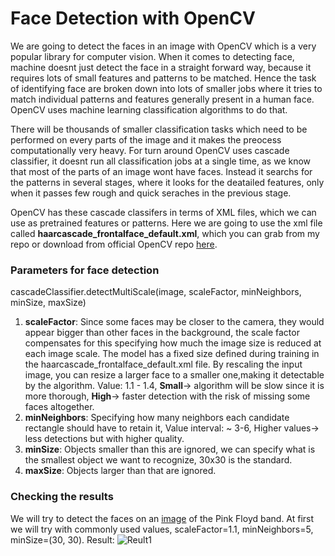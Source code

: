 # Face Detection with OpenCV

We are going to detect the faces in an image with OpenCV which is a very popular library for computer vision. When it comes to detecting face, machine doesnt just
detect the face in a straight forward way, because it requires lots of small features and patterns to be matched. Hence the task of identifying face are broken down
into lots of smaller jobs where it tries to match individual patterns and features generally present in a human face. OpenCV uses machine learning classification
algorithms to do that.  

There will be thousands of smaller classification tasks which need to be performed on every parts of the image and it makes the preocess computationally very heavy.
For turn around OpenCV uses cascade classifier, it doesnt run all classification jobs at a single time, as we know that most of the parts of an image wont have faces.
Instead it searchs for the patterns in several stages, where it looks for the deatailed features, only when it passes few rough and quick seraches in the previous
stage.  

OpenCV has these cascade classifers in terms of XML files, which we can use as pretrained features or patterns. Here we are going to use the xml file called 
**haarcascade_frontalface_default.xml**, which you can grab from my repo or download from official OpenCV repo [here](https://github.com/opencv/opencv/tree/master/data/haarcascades).


### Parameters for face detection
cascadeClassifier.detectMultiScale(image, scaleFactor, minNeighbors, minSize, maxSize)  
1. **scaleFactor**: Since some faces may be closer to the camera, they would appear bigger than other faces in the background, the scale factor compensates for this
specifying how much the image size is reduced at each image scale. The model has a fixed size defined during training in the haarcascade_frontalface_default.xml file.
By rescaling the input image, you can resize a larger face to a smaller one,making it detectable by the algorithm. Value: 1.1 - 1.4, **Small**-> algorithm will be
slow since it is more thorough, **High**-> faster detection with the risk of missing some faces altogether.  
2. **minNeighbors**: Specifying how many neighbors each candidate rectangle should have to retain it, Value interval: ~ 3-6, Higher values-> less detections but with
higher quality.  
3. **minSize**: Objects smaller than this are ignored,	we can specify what is the smallest object we want to recognize, 30x30 is the standard.  
4. **maxSize**: Objects larger than that are ignored.


### Checking the results
We will try to detect the faces on an [image](https://www.needsomefun.net/best-pink-floyd-photos/) of the Pink Floyd band.
At first we will try with commonly used values, scaleFactor=1.1, minNeighbors=5, minSize=(30, 30).
Result:
![Reult1](/assets/images/philly-magic-gardens.jpg "Philadelphia's Magic Gardens")
